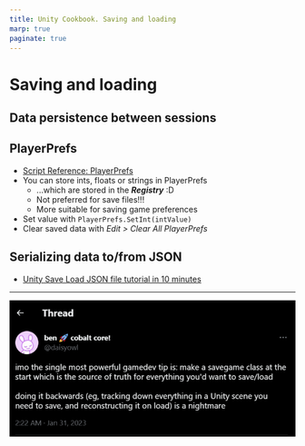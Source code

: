 ```yaml
---
title: Unity Cookbook. Saving and loading
marp: true
paginate: true
---
```

<!-- headingDivider: 3 -->
<!-- class: invert -->

# Saving and loading

## Data persistence between sessions

## PlayerPrefs

* [Script Reference: PlayerPrefs](https://docs.unity3d.com/ScriptReference/PlayerPrefs.html)
* You can store ints, floats or strings in PlayerPrefs
  * ...which are stored in the ***Registry*** :D
  * Not preferred for save files!!!
  * More suitable for saving game preferences
* Set value with `PlayerPrefs.SetInt(intValue)`
* Clear saved data with *Edit > Clear All PlayerPrefs*

## Serializing data to/from JSON

* [Unity Save Load JSON file tutorial in 10 minutes](https://myunity.dev/en/unity-save-load-json-file-tutorial-in-10-minutes/)

---

![](imgs/saving-tweet.png)

<!-- https://twitter.com/daisyowl/status/1620215845954912256?t=mNQx17OSVFs6PdwnkgZ3nQ&s=19 -->